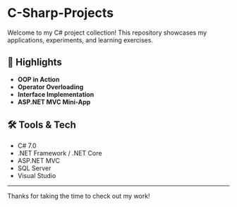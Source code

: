 # C-Sharp-Projects


Welcome to my C# project collection! This repository showcases my applications, experiments, and learning exercises.

## 🌟 Highlights

- **OOP in Action** 
- **Operator Overloading** 
- **Interface Implementation**
- **ASP.NET MVC Mini-App**

## 🛠 Tools & Tech

- C# 7.0
- .NET Framework / .NET Core
- ASP.NET MVC
- SQL Server
- Visual Studio


---

Thanks for taking the time to check out my work!
